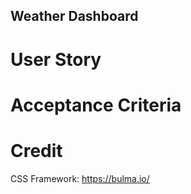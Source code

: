 ## Weather Dashboard 

# User Story

# Acceptance Criteria

# Credit

CSS Framework: https://bulma.io/

